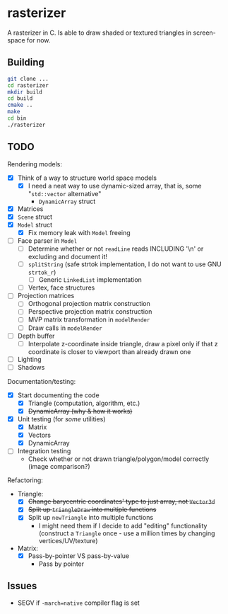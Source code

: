 # rasterizer

A rasterizer in C. Is able to draw shaded or textured triangles in screen-space for now.

## Building

```bash
git clone ...
cd rasterizer
mkdir build
cd build
cmake ..
make
cd bin
./rasterizer
```

## TODO
Rendering models:
- [x] Think of a way to structure world space models
    - [x] I need a neat way to use dynamic-sized array, that is, some "`std::vector` alternative"
        - `DynamicArray` struct
- [x] Matrices
- [x] `Scene` struct
- [x] `Model` struct
    - [x] Fix memory leak with `Model` freeing
- [ ] Face parser in `Model`
    - [ ] Determine whether or not `readLine` reads INCLUDING '\n' or excluding and document it!
    - [ ] `splitString` (safe strtok implementation, I do not want to use GNU `strtok_r`)
        - [ ] Generic `LinkedList` implementation 
    - [ ] Vertex, face structures
- [ ] Projection matrices
    - [ ] Orthogonal projection matrix construction
    - [ ] Perspective projection matrix construction
    - [ ] MVP matrix transformation in `modelRender`
    - [ ] Draw calls in `modelRender`
- [ ] Depth buffer
    - [ ] Interpolate z-coordinate inside triangle, draw a pixel only if that z coordinate is closer to viewport than already drawn one
- [ ] Lighting
- [ ] Shadows

Documentation/testing:
- [x] Start documenting the code
    - [x] Triangle (computation, algorithm, etc.)
    - [x] ~~DynamicArray (why & how it works)~~
- [x] Unit testing (for *some* utilities)
    - [x] Matrix
    - [x] Vectors
    - [x] DynamicArray
- [ ] Integration testing
    - Check whether or not drawn triangle/polygon/model correctly (image comparison?)

Refactoring:
- Triangle:
    - [x] ~~Change barycentric coordinates' type to just array, not `Vector3d`~~
    - [x] ~~Split up `triangleDraw` into multiple functions~~
    - [x] Split up `newTriangle` into multiple functions
        - I might need them if I decide to add "editing" functionality (construct a `Triangle` once - use a million times by changing vertices/UV/texture)
- Matrix:
    - [x] Pass-by-pointer VS pass-by-value
        - Pass by pointer

## Issues
- SEGV if `-march=native` compiler flag is set
